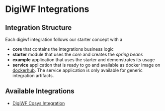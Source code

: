 # DigiWF Integrations

## Integration Structure

Each digiwf integration follows our starter concept with a

- **core** that contains the integrations business logic
- **starter** module that uses the *core* and creates the *spring beans*  
- **example** application that uses the starter and demonstrates its usage 
- **service** application that is ready to go and available as docker image on [dockerhub](https://hub.docker.com/u/itatm). The service application is only available for generic integration artifacts.  

## Available Integrations

- [DigiWF Cosys Integration](digiwf-cosys-integration.md)
